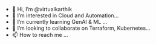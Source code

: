 - 👋 Hi, I’m @virtualkarthik
- 👀 I’m interested in Cloud and Automation...
- 🌱 I’m currently learning GenAI & ML ...
- 💞️ I’m looking to collaborate on Terraform, Kubernetes...
- 📫 How to reach me ...

<!---
virtualkarthik/virtualkarthik is a ✨ special ✨ repository because its `README.md` (this file) appears on your GitHub profile.
You can click the Preview link to take a look at your changes.
--->
